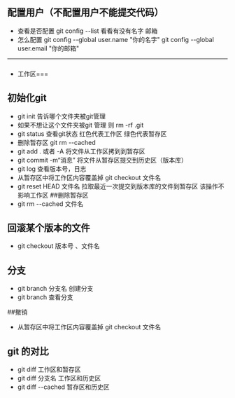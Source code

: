 ## 配置用户（不配置用户不能提交代码）
+  查看是否配置   git config --list  看看有没有名字 邮箱
+  怎么配置  git config --global  user.name "你的名字"    git config --global user.email "你的邮箱"
---
###
+ 工作区===
## 初始化git
+ git init  告诉哪个文件夹被git管理
+ 如果不想让这个文件夹被git 管理 则 rm -rf .git
+ git status  查看git状态   红色代表工作区  绿色代表暂存区
+ 删除暂存区  git rm --cached
+ git add . 或者 -A  将文件从工作区拷到到暂存区
+ git commit -m“消息”  将文件从暂存区提交到历史区（版本库）
+ git log  查看版本号，日志
+ 从暂存区中将工作区内容覆盖掉  git checkout 文件名
+  git reset HEAD 文件名 拉取最近一次提交到版本库的文件到暂存区  该操作不影响工作区
##删除暂存区
+ git rm --cached 文件名

## 回滚某个版本的文件
+  git checkout 版本号 、文件名
## 分支
+ git branch 分支名   创建分支
+ git branch  查看分支


##撤销
+ 从暂存区中将工作区内容覆盖掉  git checkout 文件名
## git 的对比
+ git diff 工作区和暂存区
+ git diff 分支名   工作区和历史区
+ git diff --cached   暂存区和历史区